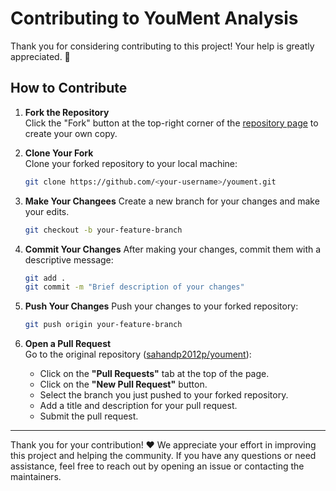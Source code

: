 # Contributing to YouMent Analysis

Thank you for considering contributing to this project! Your help is greatly appreciated. 🎉

## How to Contribute

1. **Fork the Repository**  
   Click the "Fork" button at the top-right corner of the [repository page](https://github.com/sahandp2012p/youment) to create your own copy.

2. **Clone Your Fork**  
   Clone your forked repository to your local machine:

   ```bash
   git clone https://github.com/<your-username>/youment.git
   ```
3. **Make Your Changees**
   Create a new branch for your changes and make your edits.

   ```bash
   git checkout -b your-feature-branch
   ```

4. **Commit Your Changes**
   After making your changes, commit them with a descriptive message:
   
   ```bash
   git add .
   git commit -m "Brief description of your changes"
   ```

5. **Push Your Changes**
   Push your changes to your forked repository:
   ```bash
   git push origin your-feature-branch
   ```

6. **Open a Pull Request**  
   Go to the original repository ([sahandp2012p/youment](https://github.com/sahandp2012p/youment)):

   - Click on the **"Pull Requests"** tab at the top of the page.
   - Click on the **"New Pull Request"** button.
   - Select the branch you just pushed to your forked repository.
   - Add a title and description for your pull request.
   - Submit the pull request.

---

Thank you for your contribution! ❤️ We appreciate your effort in improving this project and helping the community. If you have any questions or need assistance, feel free to reach out by opening an issue or contacting the maintainers.
